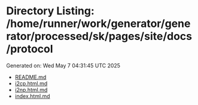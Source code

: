 # Directory Listing: /home/runner/work/generator/generator/processed/sk/pages/site/docs/protocol
Generated on: Wed May  7 04:31:45 UTC 2025

- [README.md](README.md)
- [i2cp.html.md](i2cp.html.md)
- [i2np.html.md](i2np.html.md)
- [index.html.md](index.html.md)
